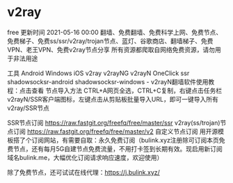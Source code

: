 # v2ray
free
更新时间 2021-05-16 00:00
翻墙、免费翻墙、免费科学上网、免费节点、免费梯子、免费ss/ssr/v2ray/trojan节点、蓝灯、谷歌商店、翻墙梯子、免费VPN、老王VPN、免费v2ray节点分享
所有资源都爬取自网络免费资源，请勿用于非法用途

工具	Android	Windows	iOS
v2ray	v2rayNG	v2rayN	OneClick
ssr	shadowsocksr-android	shadowsocksr-windows	-
v2rayN翻墙软件使用教程：点击查看
节点导入方法
CTRL+A网页全选，CTRL+C复制，右键点击任务栏v2rayN/SSR客户端图标，左键点击从剪贴板批量导入URL，即可一键导入所有v2ray/SSR节点

SSR节点订阅
https://raw.fastgit.org/freefq/free/master/ssr
v2ray(ss/trojan)节点订阅
https://raw.fastgit.org/freefq/free/master/v2
自定义节点订阅
用开源模板搭了个订阅网站，有需要自取：永久免费订阅（bulink.xyz注册除可订阅本页免费节点，还有每月5G自建节点免费流量，不用打卡签到长期有效。现启用新订阅域名bulink.me，大幅优化订阅请求响应速度，欢迎使用）

除了免费节点，还可试试在线代理：https://j.bulink.xyz/
